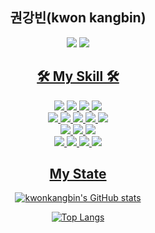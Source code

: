 <div align="center">  
 <h2>권강빈(kwon kangbin)</h2>
<a href="https://www.instagram.com/vin060331/" target="_blank"><img src="https://img.shields.io/badge/Instagram-E4405F?style=flat-square&logo=Instagram&logoColor=white"/></a>
<a href="https://velog.io/@kbk282655"><img src="https://img.shields.io/badge/kwonkangbin-20c997?style=flat-square&logo=velog&logoColor=white"/>
</div>
<div align="center">  
<h2>🛠 My Skill 🛠</h2>
</div>
<div align="center">
<img src="https://img.shields.io/badge/React.js-73c4f3?style=flat-square&logo=react&logoColor=white&"/>
<img src="https://img.shields.io/badge/TypeScript-4376c1?style=flat-square&logo=TypeScript&logoColor=white"/>
<img src="https://img.shields.io/badge/Flutter-blue?style=flat-square&logo=flutter&logoColor=white"/>
<img src="https://img.shields.io/badge/React router-bb4b4a?style=flat-square&logo=reactrouter&logoColor=white"/>
<br/>
<img src="https://img.shields.io/badge/Sass-hotpink?style=flat-square&logo=sass&logoColor=white"/>
<img src="https://img.shields.io/badge/Vite-7895f9?style=flat-square&logo=Vite&logoColor=white"/>
<img src="https://img.shields.io/badge/Recoil-4776de?style=flat-square&logo=recoil&logoColor=white"/>
<img src="https://img.shields.io/badge/React Query-e95258?style=flat-square&logo=react-query&logoColor=white"/>
<img src="https://img.shields.io/badge/Next.js-black?style=flat-square&logo=next.js&logoColor=white"/>
<br/>
<img src="https://img.shields.io/badge/styled components-d88f82?style=flat-square&logo=styled-components&logoColor=white"/>
<img src="https://img.shields.io/badge/Oracle SQL-db443f?style=flat-square&logo=oracle&logoColor=white"/>
<img src="https://img.shields.io/badge/Python-1d354a?style=flat-square&logo=Python&logoColor=white"/>
<br/>
<img src="https://img.shields.io/badge/Node.js-green?style=flat-square&logo=node.js&logoColor=white"/>  
<img src="https://img.shields.io/badge/Nest.js-E0234E?style=flat-square&logo=nestjs&logoColor=white"/>
<img src="https://img.shields.io/badge/Firebase-yellow?style=flat-square&logo=firebase&logoColor=white"/>
<img src="https://img.shields.io/badge/MySQL-275f85?style=flat-square&logo=mysql&logoColor=white"/>
</div>
<div width="100%" height="10px"></div>
<div align="center">  

<h2> My State</h2>

[![kwonkangbin's GitHub stats](https://github-readme-stats.vercel.app/api?username=kwonkangbin&theme=calm)](https://github.com/kwonkangbin/github-readme-stats)

[![Top Langs](https://github-readme-stats.vercel.app/api/top-langs/?username=kwonkangbin&layout=compact&theme=gruvbox)](https://github.com/kwonkangbin/github-readme-stats)

</div>  
